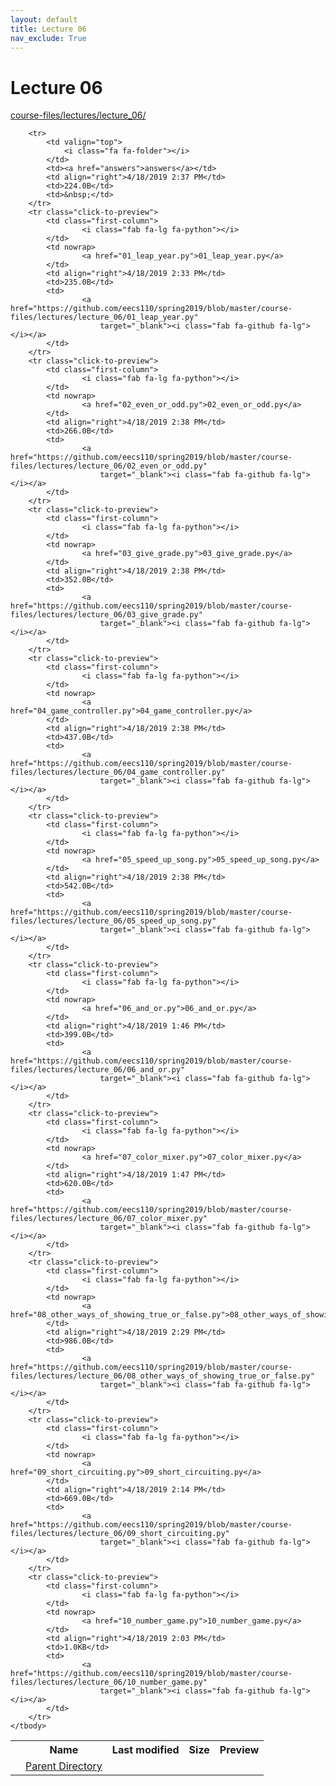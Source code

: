 ```yaml
---
layout: default
title: Lecture 06
nav_exclude: True
---
```


# Lecture 06

[course-files/lectures/lecture_06/](.)

<table class="tbl-files">
    <tbody>
        <tr>
            <th valign="top"></th>
            <th>Name</th>
            <th>Last modified</th>
            <th>Size</th>
            <th>Preview</th>
        </tr>
        <tr>
            <td valign="top">
                <i class="fa fa-folder-open"></i>
            </td>
            <td><a href="../">Parent Directory</a></td>
            <td>&nbsp;</td>
            <td>&nbsp;</td>
            <td>&nbsp;</td>
        </tr>

        <tr>
            <td valign="top">
                <i class="fa fa-folder"></i>
            </td>
            <td><a href="answers">answers</a></td>
            <td align="right">4/18/2019 2:37 PM</td>
            <td>224.0B</td>
            <td>&nbsp;</td>
        </tr>
        <tr class="click-to-preview">
            <td class="first-column">
                    <i class="fab fa-lg fa-python"></i>
            </td>
            <td nowrap>
                    <a href="01_leap_year.py">01_leap_year.py</a>
            </td>
            <td align="right">4/18/2019 2:33 PM</td>
            <td>235.0B</td>
            <td>
                    <a href="https://github.com/eecs110/spring2019/blob/master/course-files/lectures/lecture_06/01_leap_year.py"
                        target="_blank"><i class="fab fa-github fa-lg"></i></a>
            </td>
        </tr>
        <tr class="click-to-preview">
            <td class="first-column">
                    <i class="fab fa-lg fa-python"></i>
            </td>
            <td nowrap>
                    <a href="02_even_or_odd.py">02_even_or_odd.py</a>
            </td>
            <td align="right">4/18/2019 2:38 PM</td>
            <td>266.0B</td>
            <td>
                    <a href="https://github.com/eecs110/spring2019/blob/master/course-files/lectures/lecture_06/02_even_or_odd.py"
                        target="_blank"><i class="fab fa-github fa-lg"></i></a>
            </td>
        </tr>
        <tr class="click-to-preview">
            <td class="first-column">
                    <i class="fab fa-lg fa-python"></i>
            </td>
            <td nowrap>
                    <a href="03_give_grade.py">03_give_grade.py</a>
            </td>
            <td align="right">4/18/2019 2:38 PM</td>
            <td>352.0B</td>
            <td>
                    <a href="https://github.com/eecs110/spring2019/blob/master/course-files/lectures/lecture_06/03_give_grade.py"
                        target="_blank"><i class="fab fa-github fa-lg"></i></a>
            </td>
        </tr>
        <tr class="click-to-preview">
            <td class="first-column">
                    <i class="fab fa-lg fa-python"></i>
            </td>
            <td nowrap>
                    <a href="04_game_controller.py">04_game_controller.py</a>
            </td>
            <td align="right">4/18/2019 2:38 PM</td>
            <td>437.0B</td>
            <td>
                    <a href="https://github.com/eecs110/spring2019/blob/master/course-files/lectures/lecture_06/04_game_controller.py"
                        target="_blank"><i class="fab fa-github fa-lg"></i></a>
            </td>
        </tr>
        <tr class="click-to-preview">
            <td class="first-column">
                    <i class="fab fa-lg fa-python"></i>
            </td>
            <td nowrap>
                    <a href="05_speed_up_song.py">05_speed_up_song.py</a>
            </td>
            <td align="right">4/18/2019 2:38 PM</td>
            <td>542.0B</td>
            <td>
                    <a href="https://github.com/eecs110/spring2019/blob/master/course-files/lectures/lecture_06/05_speed_up_song.py"
                        target="_blank"><i class="fab fa-github fa-lg"></i></a>
            </td>
        </tr>
        <tr class="click-to-preview">
            <td class="first-column">
                    <i class="fab fa-lg fa-python"></i>
            </td>
            <td nowrap>
                    <a href="06_and_or.py">06_and_or.py</a>
            </td>
            <td align="right">4/18/2019 1:46 PM</td>
            <td>399.0B</td>
            <td>
                    <a href="https://github.com/eecs110/spring2019/blob/master/course-files/lectures/lecture_06/06_and_or.py"
                        target="_blank"><i class="fab fa-github fa-lg"></i></a>
            </td>
        </tr>
        <tr class="click-to-preview">
            <td class="first-column">
                    <i class="fab fa-lg fa-python"></i>
            </td>
            <td nowrap>
                    <a href="07_color_mixer.py">07_color_mixer.py</a>
            </td>
            <td align="right">4/18/2019 1:47 PM</td>
            <td>620.0B</td>
            <td>
                    <a href="https://github.com/eecs110/spring2019/blob/master/course-files/lectures/lecture_06/07_color_mixer.py"
                        target="_blank"><i class="fab fa-github fa-lg"></i></a>
            </td>
        </tr>
        <tr class="click-to-preview">
            <td class="first-column">
                    <i class="fab fa-lg fa-python"></i>
            </td>
            <td nowrap>
                    <a href="08_other_ways_of_showing_true_or_false.py">08_other_ways_of_showing_true_or_false.py</a>
            </td>
            <td align="right">4/18/2019 2:29 PM</td>
            <td>986.0B</td>
            <td>
                    <a href="https://github.com/eecs110/spring2019/blob/master/course-files/lectures/lecture_06/08_other_ways_of_showing_true_or_false.py"
                        target="_blank"><i class="fab fa-github fa-lg"></i></a>
            </td>
        </tr>
        <tr class="click-to-preview">
            <td class="first-column">
                    <i class="fab fa-lg fa-python"></i>
            </td>
            <td nowrap>
                    <a href="09_short_circuiting.py">09_short_circuiting.py</a>
            </td>
            <td align="right">4/18/2019 2:14 PM</td>
            <td>669.0B</td>
            <td>
                    <a href="https://github.com/eecs110/spring2019/blob/master/course-files/lectures/lecture_06/09_short_circuiting.py"
                        target="_blank"><i class="fab fa-github fa-lg"></i></a>
            </td>
        </tr>
        <tr class="click-to-preview">
            <td class="first-column">
                    <i class="fab fa-lg fa-python"></i>
            </td>
            <td nowrap>
                    <a href="10_number_game.py">10_number_game.py</a>
            </td>
            <td align="right">4/18/2019 2:03 PM</td>
            <td>1.0KB</td>
            <td>
                    <a href="https://github.com/eecs110/spring2019/blob/master/course-files/lectures/lecture_06/10_number_game.py"
                        target="_blank"><i class="fab fa-github fa-lg"></i></a>
            </td>
        </tr>
    </tbody>
</table>

